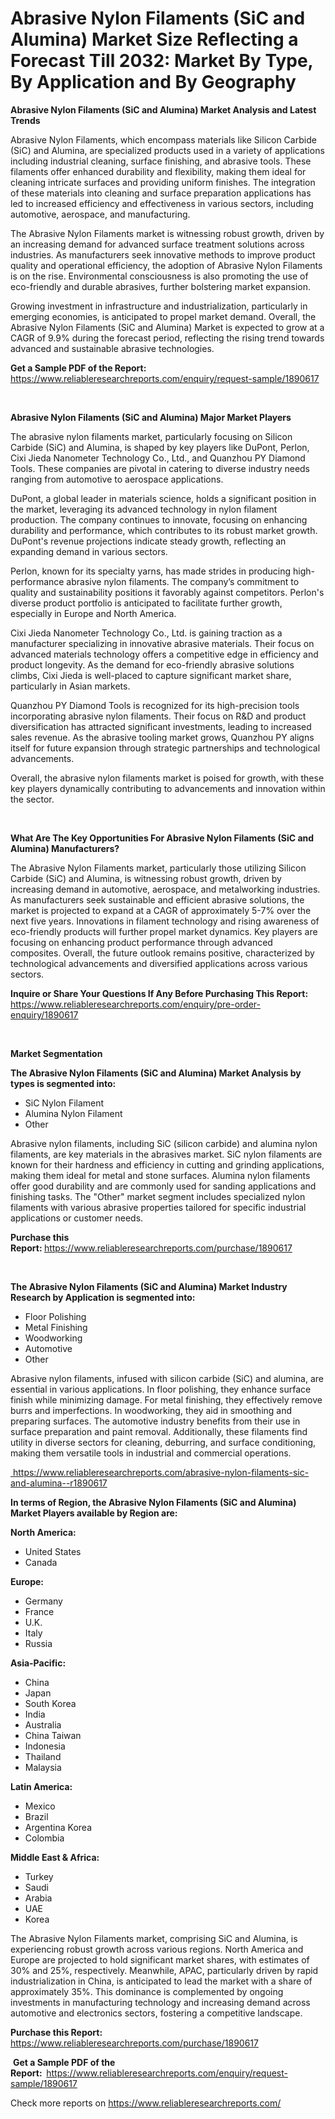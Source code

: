 <p><h1>Abrasive Nylon Filaments (SiC and Alumina) Market Size Reflecting a Forecast Till 2032: Market By Type, By Application and By Geography</h1></p><p><strong>Abrasive Nylon Filaments (SiC and Alumina) Market Analysis and Latest Trends</strong></p>
<p><p>Abrasive Nylon Filaments, which encompass materials like Silicon Carbide (SiC) and Alumina, are specialized products used in a variety of applications including industrial cleaning, surface finishing, and abrasive tools. These filaments offer enhanced durability and flexibility, making them ideal for cleaning intricate surfaces and providing uniform finishes. The integration of these materials into cleaning and surface preparation applications has led to increased efficiency and effectiveness in various sectors, including automotive, aerospace, and manufacturing.</p><p>The Abrasive Nylon Filaments market is witnessing robust growth, driven by an increasing demand for advanced surface treatment solutions across industries. As manufacturers seek innovative methods to improve product quality and operational efficiency, the adoption of Abrasive Nylon Filaments is on the rise. Environmental consciousness is also promoting the use of eco-friendly and durable abrasives, further bolstering market expansion.</p><p>Growing investment in infrastructure and industrialization, particularly in emerging economies, is anticipated to propel market demand. Overall, the Abrasive Nylon Filaments (SiC and Alumina) Market is expected to grow at a CAGR of 9.9% during the forecast period, reflecting the rising trend towards advanced and sustainable abrasive technologies.</p></p>
<p><strong>Get a Sample PDF of the Report:&nbsp;</strong> <a href="https://www.reliableresearchreports.com/enquiry/request-sample/1890617?utm_campaign=2267&utm_medium=2&utm_source=Github&utm_content=ia&utm_term=28022025&utm_id=abrasive-nylon-filaments-sic-and-alumina">https://www.reliableresearchreports.com/enquiry/request-sample/1890617</a></p>
<p>&nbsp;</p>
<p><strong>Abrasive Nylon Filaments (SiC and Alumina) Major Market Players</strong></p>
<p><p>The abrasive nylon filaments market, particularly focusing on Silicon Carbide (SiC) and Alumina, is shaped by key players like DuPont, Perlon, Cixi Jieda Nanometer Technology Co., Ltd., and Quanzhou PY Diamond Tools. These companies are pivotal in catering to diverse industry needs ranging from automotive to aerospace applications.</p><p>DuPont, a global leader in materials science, holds a significant position in the market, leveraging its advanced technology in nylon filament production. The company continues to innovate, focusing on enhancing durability and performance, which contributes to its robust market growth. DuPont's revenue projections indicate steady growth, reflecting an expanding demand in various sectors.</p><p>Perlon, known for its specialty yarns, has made strides in producing high-performance abrasive nylon filaments. The company’s commitment to quality and sustainability positions it favorably against competitors. Perlon's diverse product portfolio is anticipated to facilitate further growth, especially in Europe and North America.</p><p>Cixi Jieda Nanometer Technology Co., Ltd. is gaining traction as a manufacturer specializing in innovative abrasive materials. Their focus on advanced materials technology offers a competitive edge in efficiency and product longevity. As the demand for eco-friendly abrasive solutions climbs, Cixi Jieda is well-placed to capture significant market share, particularly in Asian markets.</p><p>Quanzhou PY Diamond Tools is recognized for its high-precision tools incorporating abrasive nylon filaments. Their focus on R&D and product diversification has attracted significant investments, leading to increased sales revenue. As the abrasive tooling market grows, Quanzhou PY aligns itself for future expansion through strategic partnerships and technological advancements.</p><p>Overall, the abrasive nylon filaments market is poised for growth, with these key players dynamically contributing to advancements and innovation within the sector.</p></p>
<p>&nbsp;</p>
<p><strong>What Are The Key Opportunities For Abrasive Nylon Filaments (SiC and Alumina) Manufacturers?</strong></p>
<p><p>The Abrasive Nylon Filaments market, particularly those utilizing Silicon Carbide (SiC) and Alumina, is witnessing robust growth, driven by increasing demand in automotive, aerospace, and metalworking industries. As manufacturers seek sustainable and efficient abrasive solutions, the market is projected to expand at a CAGR of approximately 5-7% over the next five years. Innovations in filament technology and rising awareness of eco-friendly products will further propel market dynamics. Key players are focusing on enhancing product performance through advanced composites. Overall, the future outlook remains positive, characterized by technological advancements and diversified applications across various sectors.</p></p>
<p><strong>Inquire or Share Your Questions If Any Before Purchasing This Report:</strong> <a href="https://www.reliableresearchreports.com/enquiry/pre-order-enquiry/1890617?utm_campaign=2267&utm_medium=2&utm_source=Github&utm_content=ia&utm_term=28022025&utm_id=abrasive-nylon-filaments-sic-and-alumina">https://www.reliableresearchreports.com/enquiry/pre-order-enquiry/1890617</a></p>
<p>&nbsp;</p>
<p><strong>Market Segmentation</strong></p>
<p><strong>The Abrasive Nylon Filaments (SiC and Alumina) Market Analysis by types is segmented into:</strong></p>
<p><ul><li>SiC Nylon Filament</li><li>Alumina Nylon Filament</li><li>Other</li></ul></p>
<p><p>Abrasive nylon filaments, including SiC (silicon carbide) and alumina nylon filaments, are key materials in the abrasives market. SiC nylon filaments are known for their hardness and efficiency in cutting and grinding applications, making them ideal for metal and stone surfaces. Alumina nylon filaments offer good durability and are commonly used for sanding applications and finishing tasks. The "Other" market segment includes specialized nylon filaments with various abrasive properties tailored for specific industrial applications or customer needs.</p></p>
<p><strong>Purchase this Report:&nbsp;</strong><a href="https://www.reliableresearchreports.com/purchase/1890617?utm_campaign=2267&utm_medium=2&utm_source=Github&utm_content=ia&utm_term=28022025&utm_id=abrasive-nylon-filaments-sic-and-alumina">https://www.reliableresearchreports.com/purchase/1890617</a></p>
<p>&nbsp;</p>
<p><strong>The Abrasive Nylon Filaments (SiC and Alumina) Market Industry Research by Application is segmented into:</strong></p>
<p><ul><li>Floor Polishing</li><li>Metal Finishing</li><li>Woodworking</li><li>Automotive</li><li>Other</li></ul></p>
<p><p>Abrasive nylon filaments, infused with silicon carbide (SiC) and alumina, are essential in various applications. In floor polishing, they enhance surface finish while minimizing damage. For metal finishing, they effectively remove burrs and imperfections. In woodworking, they aid in smoothing and preparing surfaces. The automotive industry benefits from their use in surface preparation and paint removal. Additionally, these filaments find utility in diverse sectors for cleaning, deburring, and surface conditioning, making them versatile tools in industrial and commercial operations.</p></p>
<p><a href="https://www.reliableresearchreports.com/abrasive-nylon-filaments-sic-and-alumina--r1890617?utm_campaign=2267&utm_medium=2&utm_source=Github&utm_content=ia&utm_term=28022025&utm_id=abrasive-nylon-filaments-sic-and-alumina">&nbsp;https://www.reliableresearchreports.com/abrasive-nylon-filaments-sic-and-alumina--r1890617</a></p>
<p><strong>In terms of Region, the Abrasive Nylon Filaments (SiC and Alumina) Market Players available by Region are:</strong></p>
<p>
    <p> <strong> North America: </strong>
        <ul>
            <li>United States</li>
            <li>Canada</li>
        </ul>
        </p> 
    <p> <strong> Europe: </strong>
        <ul>
            <li>Germany</li>
            <li>France</li>
            <li>U.K.</li>
            <li>Italy</li>
            <li>Russia</li>
        </ul>
        </p> 
    <p> <strong> Asia-Pacific: </strong>
        <ul>
            <li>China</li>
            <li>Japan</li>
            <li>South Korea</li>
            <li>India</li>
            <li>Australia</li>
            <li>China Taiwan</li>
            <li>Indonesia</li>
            <li>Thailand</li>
            <li>Malaysia</li>
        </ul>
        </p> 
    <p> <strong> Latin America: </strong>
        <ul>
            <li>Mexico</li>
            <li>Brazil</li>
            <li>Argentina Korea</li>
            <li>Colombia</li>
        </ul>
        </p> 
    <p> <strong> Middle East & Africa: </strong>
        <ul>
            <li>Turkey</li>
            <li>Saudi</li>
            <li>Arabia</li>
            <li>UAE</li>
            <li>Korea</li>
        </ul>
    </p>
    </p>
<p><p>The Abrasive Nylon Filaments market, comprising SiC and Alumina, is experiencing robust growth across various regions. North America and Europe are projected to hold significant market shares, with estimates of 30% and 25%, respectively. Meanwhile, APAC, particularly driven by rapid industrialization in China, is anticipated to lead the market with a share of approximately 35%. This dominance is complemented by ongoing investments in manufacturing technology and increasing demand across automotive and electronics sectors, fostering a competitive landscape.</p></p>
<p><strong>Purchase this Report: </strong><a href="https://www.reliableresearchreports.com/purchase/1890617?utm_campaign=2267&utm_medium=2&utm_source=Github&utm_content=ia&utm_term=28022025&utm_id=abrasive-nylon-filaments-sic-and-alumina">https://www.reliableresearchreports.com/purchase/1890617</a></p>
<p>&nbsp;<strong>Get a Sample PDF of the Report:&nbsp;&nbsp;</strong><a href="https://www.reliableresearchreports.com/enquiry/request-sample/1890617?utm_campaign=2267&utm_medium=2&utm_source=Github&utm_content=ia&utm_term=28022025&utm_id=abrasive-nylon-filaments-sic-and-alumina">https://www.reliableresearchreports.com/enquiry/request-sample/1890617</a></p>
<p><strong></strong></p>
<p>Check more reports on <a href="https://www.reliableresearchreports.com/?utm_campaign=2267&utm_medium=2&utm_source=Github&utm_content=ia&utm_term=28022025&utm_id=abrasive-nylon-filaments-sic-and-alumina">https://www.reliableresearchreports.com/</a></p>